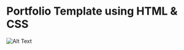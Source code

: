 # Portfolio Template using HTML & CSS
![Alt Text](https://github.com/Sachin10-05/My-Portfolio/blob/main/MyPortfolio.gif)
